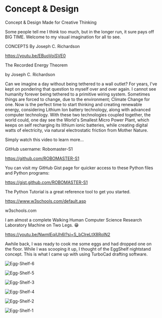 # Concept & Design
Concept &amp; Design Made for Creative Thinking

Some people tell me I think too much, but in the longer run, it sure pays off BIG TIME. Welcome to my visual imagination for all to see.

CONCEPTS By Joseph C. Richardson

https://youtu.be/EBuoVoiSVE0

The Recorded Energy Theorem 

by Joseph C. Richardson

Can we imagine a day without being tethered to a wall outlet? For years, I've kept on pondering that question to myself over and over again. I cannot see humanity forever being tethered to a primitive wiring system. Sometimes things are forced to change, due to the environment; Climate Change for one. Now is the perfect time to start thinking and creating renewable energy, considering Lithium Ion battery technology, along with advanced computer technology. With these two technologies coupled together, the world could, one day see the World's Smallest Micro Power Plant, which keeps on self recharging its lithium ionic batteries, while creating digital watts of electricity, via natural electrostatic friction from Mother Nature.

Simply watch this video to learn more...

GitHub username: Robomaster-S1

https://github.com/ROBOMASTER-S1

You can visit my GitHub Gist page for quicker access to these Python files and Python programs:

https://gist.github.com/ROBOMASTER-S1

The Python Tutorial is a great reference tool to get you started.

https://www.w3schools.com/default.asp

w3schools.com

I am almost a complete Walking Human Computer Science Research Laboratory
Machine on Two Legs. 😁

https://youtu.be/NwmlEqiUh6I?si=S_bClreLtX8RolN2

Awhile back, I was ready to cook me some eggs and had dropped one on the floor. While I was scooping it up,
I thought of the EggShelf nightstand concept. This is what I came up with using TurboCad drafting software.

![Egg-Shelf-6](https://github.com/The-Relaxation-Lounge/Concept-Design/assets/34896540/7482614f-58ea-446b-96f3-83eaf2d2c555)

![Egg-Shelf-5](https://github.com/The-Relaxation-Lounge/Concept-Design/assets/34896540/92601fd6-a6a4-491a-a3a6-5c64691751fc)

![Egg-Shelf-3](https://github.com/The-Relaxation-Lounge/Concept-Design/assets/34896540/7d014cbf-a77d-4b9d-b22a-501767109718)

![Egg-Shelf-4](https://github.com/The-Relaxation-Lounge/Concept-Design/assets/34896540/2c23025a-68d5-47a0-aa7f-e432e726e41d)

![Egg-Shelf-2](https://github.com/The-Relaxation-Lounge/Concept-Design/assets/34896540/931a2cf7-6225-496e-a1b8-579cdb179e15)

![Egg-Shelf-1](https://github.com/The-Relaxation-Lounge/Concept-Design/assets/34896540/6f5bac8f-2bf1-4fc3-ba63-19de2c955ed4)
